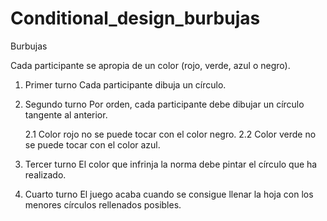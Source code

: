 # Conditional_design_burbujas
Burbujas

Cada participante se apropia de un color (rojo, verde, azul o negro).

1. Primer turno
  Cada participante dibuja un círculo.
  
2. Segundo turno
  Por orden, cada participante debe dibujar un círculo tangente al anterior.
  
    2.1 Color rojo no se puede tocar con el color negro.
    2.2 Color verde no se puede tocar con el color azul.
 
3. Tercer turno
  El color que infrinja la norma debe pintar el círculo que ha realizado.
  
4. Cuarto turno
  El juego acaba cuando se consigue llenar la hoja con los menores círculos rellenados posibles.
